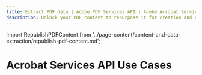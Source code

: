 ```yaml
---
title: Extract PDF data | Adobe PDF Services API | Adobe Acrobat Services
description: Unlock your PDF content to repurpose it for creation and republishing of new online content. Our PDF Services API helps you create, convert, OCR PDFs and more. Free 6-month trial. Learn more today.
---
```


import RepublishPDFContent from '../page-content/content-and-data-extraction/republish-pdf-content.md';


<Hero slots="heading" variant="fullwidth" theme="dark"  customLayout className="herobgImage Hero-Banner"/>

# Acrobat Services API Use Cases


<MenuWrapperComponent  menuItem= 'subMenuPages'  slots="content"  repeat="1" theme="lightest" className="Republish-PDF-Content"/>

<RepublishPDFContent />
